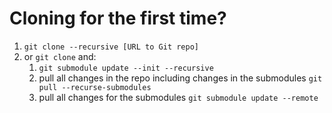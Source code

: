 # Cloning for the first time?
1. `git clone --recursive [URL to Git repo]`
2. or `git clone` and:
   1. `git submodule update --init --recursive`
   2. pull all changes in the repo including changes in the submodules `git pull --recurse-submodules`
   3. pull all changes for the submodules `git submodule update --remote`